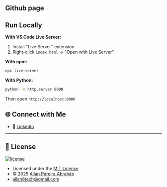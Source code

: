 
## Github page

## Run Locally

**With VS Code Live Server:**
1. Install "Live Server" extension
2. Right-click `index.html` → "Open with Live Server"

**With npm:**
```bash
npx live-server
```

**With Python:**
```bash
python -m http.server 8000
```

Then open `http://localhost:8000`

## 🌐 Connect with Me

- 💼 [LinkedIn](https://www.linkedin.com/in/allanpereiraabrahao/)

---

## 📜 License

[![license](https://img.shields.io/github/license/hrishikeshpaul/portfolio-template?style=flat&logo=appveyor)](https://github.com/all-an/)

- Licensed under the [MIT License](http://opensource.org/licenses/mit-license.php)  
- © 2025 [Allan Pereira Abrahão](https://github.com/all-an/)
- allan8tech@gmail.com
